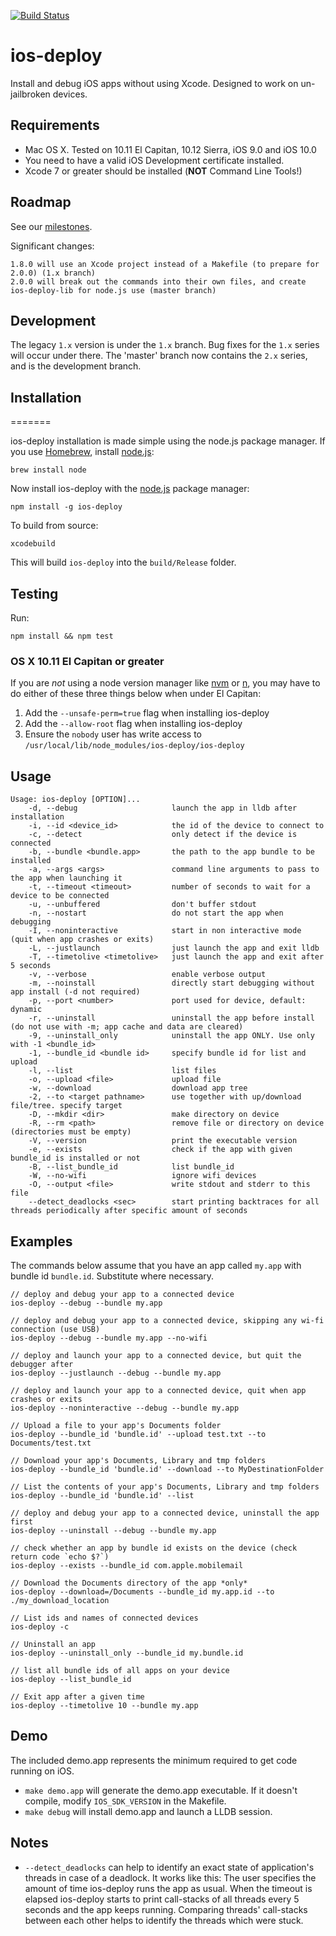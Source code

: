 [![Build Status](https://travis-ci.org/phonegap/ios-deploy.svg?branch=master)](https://travis-ci.org/phonegap/ios-deploy)

ios-deploy
==========
Install and debug iOS apps without using Xcode. Designed to work on un-jailbroken devices.

## Requirements

* Mac OS X. Tested on 10.11 El Capitan, 10.12 Sierra, iOS 9.0 and iOS 10.0
* You need to have a valid iOS Development certificate installed.
* Xcode 7 or greater should be installed (**NOT** Command Line Tools!)

## Roadmap

See our [milestones](https://github.com/phonegap/ios-deploy/milestones).

Significant changes:

    1.8.0 will use an Xcode project instead of a Makefile (to prepare for 2.0.0) (1.x branch)
    2.0.0 will break out the commands into their own files, and create ios-deploy-lib for node.js use (master branch)

## Development

The legacy `1.x` version is under the `1.x` branch. Bug fixes for the `1.x` series will occur under there.
The 'master' branch now contains the `2.x` series, and is the development branch. 	

## Installation
=======

ios-deploy installation is made simple using the node.js package manager.  If you use [Homebrew](http://brew.sh/), install [node.js](https://nodejs.org):

```
brew install node
```

Now install ios-deploy with the [node.js](https://nodejs.org) package manager:

```
npm install -g ios-deploy
```

To build from source:

```
xcodebuild
```

This will build `ios-deploy` into the `build/Release` folder.

## Testing

Run:

```
npm install && npm test
```

### OS X 10.11 El Capitan or greater

If you are *not* using a node version manager like [nvm](https://github.com/creationix/nvm) or [n](https://github.com/tj/n), you may have to do either of these three things below when under El Capitan:

1. Add the `--unsafe-perm=true` flag  when installing ios-deploy
2. Add the `--allow-root` flag  when installing ios-deploy
3. Ensure the `nobody` user has write access to `/usr/local/lib/node_modules/ios-deploy/ios-deploy`

## Usage

    Usage: ios-deploy [OPTION]...
        -d, --debug                     launch the app in lldb after installation
        -i, --id <device_id>            the id of the device to connect to
        -c, --detect                    only detect if the device is connected
        -b, --bundle <bundle.app>       the path to the app bundle to be installed
        -a, --args <args>               command line arguments to pass to the app when launching it
        -t, --timeout <timeout>         number of seconds to wait for a device to be connected
        -u, --unbuffered                don't buffer stdout
        -n, --nostart                   do not start the app when debugging
        -I, --noninteractive            start in non interactive mode (quit when app crashes or exits)
        -L, --justlaunch                just launch the app and exit lldb
        -T, --timetolive <timetolive>   just launch the app and exit after 5 seconds
        -v, --verbose                   enable verbose output
        -m, --noinstall                 directly start debugging without app install (-d not required)
        -p, --port <number>             port used for device, default: dynamic
        -r, --uninstall                 uninstall the app before install (do not use with -m; app cache and data are cleared)
        -9, --uninstall_only            uninstall the app ONLY. Use only with -1 <bundle_id>
        -1, --bundle_id <bundle id>     specify bundle id for list and upload
        -l, --list                      list files
        -o, --upload <file>             upload file
        -w, --download                  download app tree
        -2, --to <target pathname>      use together with up/download file/tree. specify target
        -D, --mkdir <dir>               make directory on device
        -R, --rm <path>                 remove file or directory on device (directories must be empty)
        -V, --version                   print the executable version
        -e, --exists                    check if the app with given bundle_id is installed or not
        -B, --list_bundle_id            list bundle_id
        -W, --no-wifi                   ignore wifi devices
        -O, --output <file>             write stdout and stderr to this file
        --detect_deadlocks <sec>        start printing backtraces for all threads periodically after specific amount of seconds

## Examples

The commands below assume that you have an app called `my.app` with bundle id `bundle.id`. Substitute where necessary.

    // deploy and debug your app to a connected device
    ios-deploy --debug --bundle my.app

    // deploy and debug your app to a connected device, skipping any wi-fi connection (use USB)
    ios-deploy --debug --bundle my.app --no-wifi

    // deploy and launch your app to a connected device, but quit the debugger after
    ios-deploy --justlaunch --debug --bundle my.app

    // deploy and launch your app to a connected device, quit when app crashes or exits
    ios-deploy --noninteractive --debug --bundle my.app

    // Upload a file to your app's Documents folder
    ios-deploy --bundle_id 'bundle.id' --upload test.txt --to Documents/test.txt

    // Download your app's Documents, Library and tmp folders
    ios-deploy --bundle_id 'bundle.id' --download --to MyDestinationFolder

    // List the contents of your app's Documents, Library and tmp folders
    ios-deploy --bundle_id 'bundle.id' --list

    // deploy and debug your app to a connected device, uninstall the app first
    ios-deploy --uninstall --debug --bundle my.app

    // check whether an app by bundle id exists on the device (check return code `echo $?`)
    ios-deploy --exists --bundle_id com.apple.mobilemail

    // Download the Documents directory of the app *only*
    ios-deploy --download=/Documents --bundle_id my.app.id --to ./my_download_location

    // List ids and names of connected devices
    ios-deploy -c

    // Uninstall an app
    ios-deploy --uninstall_only --bundle_id my.bundle.id

    // list all bundle ids of all apps on your device
    ios-deploy --list_bundle_id

    // Exit app after a given time
    ios-deploy --timetolive 10 --bundle my.app

## Demo

The included demo.app represents the minimum required to get code running on iOS.

* `make demo.app` will generate the demo.app executable. If it doesn't compile, modify `IOS_SDK_VERSION` in the Makefile.
* `make debug` will install demo.app and launch a LLDB session.

## Notes
* `--detect_deadlocks` can help to identify an exact state of application's threads in case of a deadlock. It works like this: The user specifies the amount of time ios-deploy runs the app as usual. When the timeout is elapsed ios-deploy starts to print call-stacks of all threads every 5 seconds and the app keeps running. Comparing threads' call-stacks between each other helps to identify the threads which were stuck.
